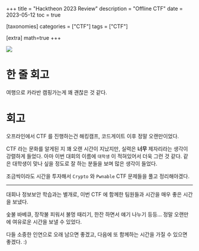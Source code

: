 +++
title = "Hacktheon 2023 Review"
description = "Offline CTF"
date = 2023-05-12
toc = true

[taxonomies]
categories = ["CTF"]
tags = ["CTF"]

[extra]
math=true
+++

<img src="https://hacktheon.org/images/sub/overview_program.jpg" />

# 한 줄 회고
여행으로 카라반 캠핑가는게 꽤 괜찮은 것 같다.

# 회고
오프라인에서 CTF 를 진행하는건 해킹캠프, 코드게이트 이후 정말 오랜만이었다.

CTF 라는 문화를 알게된 지 꽤 오랜 시간이 지났지만, 실력은 **너무** 제자리라는 생각이 강렬하게 들었다. 아마 이번 대회의 이름에 `대학생` 이 적혀있어서 더욱 그런 것 같다. 같은 대학생이 맞나 싶을 정도로 잘 하는 분들을 보며 많은 생각이 들었다.

조금씩이라도 시간을 투자해서 `Crypto` 와 `Pwnable` CTF 문제들을 풀고 정리해야겠다.

---

대회나 정보보안 학습과는 별개로, 이번 CTF 에 함께한 팀원들과 시간을 매우 좋은 시간을 보냈다.

숯불 바베큐, 장작불 피워서 불멍 때리기, 한잔 하면서 얘기 나누기 등등... 정말 오랜만에 여유로운 시간을 보낼 수 있었다.

다들 소중한 인연으로 오래 남으면 좋겠고, 다음에 또 함께하는 시간을 가질 수 있으면 좋겠다. :)
